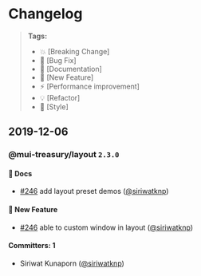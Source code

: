 # Changelog
> **Tags:**
> - :boom:       [Breaking Change]
> - :bug:        [Bug Fix]
> - :memo:       [Documentation]
> - :rocket:     [New Feature]
> - :zap:        [Performance improvement]
> - :bulb:       [Refactor]
> - :lipstick:   [Style]


## 2019-12-06
### @mui-treasury/layout `2.3.0`

#### :memo: Docs
  * [#246](https://github.com/siriwatknp/mui-treasury/pull/246) add layout preset demos ([@siriwatknp](https://github.com/siriwatknp))

#### :rocket: New Feature
  * [#246](https://github.com/siriwatknp/mui-treasury/pull/246) able to custom window in layout ([@siriwatknp](https://github.com/siriwatknp))

#### Committers: 1
- Siriwat Kunaporn ([@siriwatknp](https://github.com/siriwatknp))
